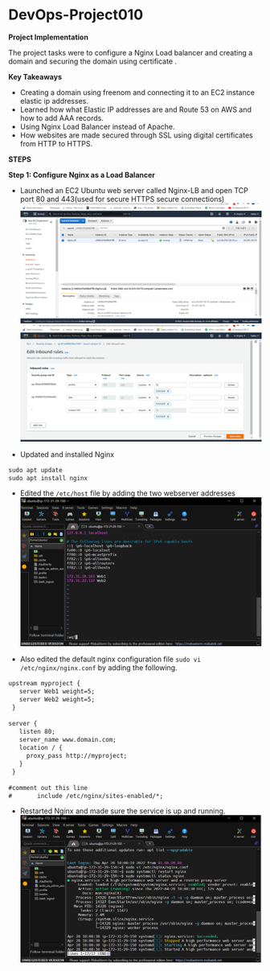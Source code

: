# DevOps-Project010

****Project Implementation****

The project tasks were to configure a  Nginx Load balancer and creating a domain and securing the domain using certificate . 
  
****Key Takeaways****
-  Creating a domain using freenom and connecting it to an EC2 instance elastic ip addresses. 
-  Learned how what Elastic IP addresses are and Route 53 on AWS and how to add AAA records.
-  Using Nginx Load Balancer instead of Apache.
-  How websites are made secured through SSL using digital certificates from HTTP to HTTPS.

****STEPS****

**Step 1: Configure Nginx as a Load Balancer**

- Launched an EC2 Ubuntu web server called Nginx-LB and open  TCP port 80 and 443(used for secure HTTPS secure connections)
![alt text](https://github.com/Ellawangari/DevOps-Project010/blob/main/Images/1.PNG)
![alt text](https://github.com/Ellawangari/DevOps-Project010/blob/main/Images/2.PNG)

- Updated and installed Nginx 
```
sudo apt update
sudo apt install nginx

```

- Edited the `/etc/host` file by adding the two webserver addresses 
![alt text](https://github.com/Ellawangari/DevOps-Project010/blob/main/Images/6.PNG)

- Also edited the default nginx configuration file `sudo vi /etc/nginx/nginx.conf` by adding the following.
 ```
 upstream myproject {
    server Web1 weight=5;
    server Web2 weight=5;
  }

server {
    listen 80;
    server_name www.domain.com;
    location / {
      proxy_pass http://myproject;
    }
  }

#comment out this line
#       include /etc/nginx/sites-enabled/*;
```
 - Restarted Nginx and made sure the service is up and running.
 ![alt text](https://github.com/Ellawangari/DevOps-Project010/blob/main/Images/7.PNG)
